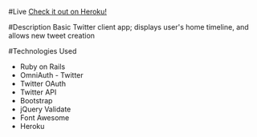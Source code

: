 #Live
<a href="http://sswbelser-twitter.herokuapp.com/" target="_blank">Check it out on Heroku!</a>

#Description
Basic Twitter client app; displays user's home timeline, and allows new tweet creation

#Technologies Used
<ul>
	<li>Ruby on Rails</li>
	<li>OmniAuth - Twitter</li>
	<li>Twitter OAuth</li>
	<li>Twitter API</li>
	<li>Bootstrap</li>
	<li>jQuery Validate</li>
	<li>Font Awesome</li>
	<li>Heroku</li>
</ul>